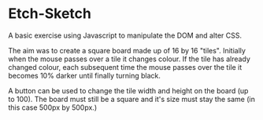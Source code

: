 # Etch-Sketch


A basic exercise using Javascript to manipulate the DOM and alter CSS.

The aim was to create a square board made up of 16 by 16 "tiles".
Initially when the mouse passes over a tile it changes colour. If the tile 
has already changed colour, each subsequent time the mouse passes over the tile
it becomes 10% darker until finally turning black. 

A button can be used to change the tile width and height on the board (up to 100).
The board must still be a square and it's size must stay the same (in this case 500px by 500px.)

